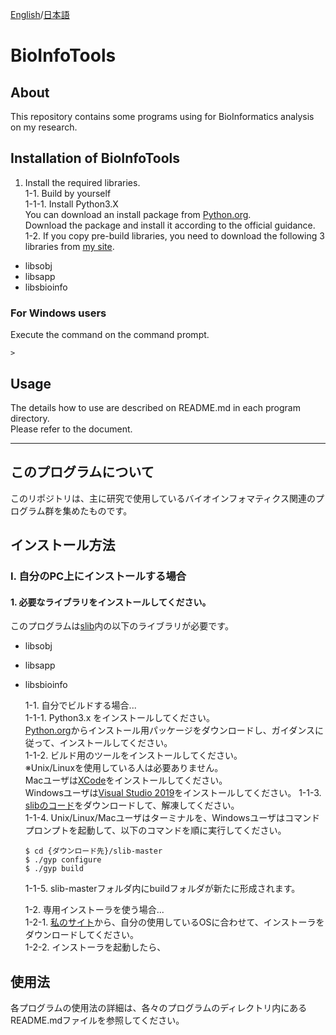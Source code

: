 [English](##About)/[日本語](##このリポジトリについて)

# BioInfoTools
## About
This repository contains some programs using for BioInformatics analysis on my research.

## Installation of BioInfoTools
1. Install the required libraries.  
1-1. Build by yourself  
1-1-1. Install Python3.X  
You can download an install package from [Python.org](https://www.python.org/downloads/).  
Download the package and install it according to the official guidance.  
1-2. If you copy pre-build libraries, you need to download the following 3 libraries from [my site]().
* libsobj  
* libsapp
* libsbioinfo


### For Windows users
Execute the command on the command prompt.
```
> 
```

## Usage
The details how to use are described on README.md in each program directory.  
Please refer to the document.

***

## このプログラムについて
このリポジトリは、主に研究で使用しているバイオインフォマティクス関連のプログラム群を集めたものです。

## インストール方法
### I. 自分のPC上にインストールする場合
#### 1. 必要なライブラリをインストールしてください。  
このプログラムは[slib](https://github.com/YujiSue/slib)内の以下のライブラリが必要です。  
* libsobj  
* libsapp  
* libsbioinfo  

  1-1. 自分でビルドする場合...  
    1-1-1. Python3.x をインストールしてください。  
    [Python.org]()からインストール用パッケージをダウンロードし、ガイダンスに従って、インストールしてください。  
    1-1-2. ビルド用のツールをインストールしてください。  
    ※Unix/Linuxを使用している人は必要ありません。  
    Macユーザは[XCode]()をインストールしてください。  
    Windowsユーザは[Visual Studio 2019]()をインストールしてください。
    1-1-3. [slibのコード]()をダウンロードして、解凍してください。  
    1-1-4. Unix/Linux/Macユーザはターミナルを、Windowsユーザはコマンドプロンプトを起動して、以下のコマンドを順に実行してください。
    ```
    $ cd {ダウンロード先}/slib-master  
    $ ./gyp configure
    $ ./gyp build
    ```  
    1-1-5. slib-masterフォルダ内にbuildフォルダが新たに形成されます。  
  
  1-2. 専用インストーラを使う場合...  
  1-2-1. [私のサイト]()から、自分の使用しているOSに合わせて、インストーラをダウンロードしてください。  
  1-2-2. インストーラを起動したら、

  


## 使用法
各プログラムの使用法の詳細は、各々のプログラムのディレクトリ内にあるREADME.mdファイルを参照してください。
